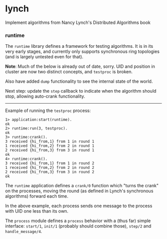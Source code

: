 lynch
=====

Implement algorithms from Nancy Lynch's Distributed Algorithms book

### runtime

The `runtime` library defines a framework for testing algorithms. It
is in its very early stages, and currently only supports synchronous
ring topologies (and is largely untested even for that).

**Note**: Much of the below is already out of date, sorry. UID and
position in cluster are now two distinct concepts, and `testproc` is
broken.

Also have added `dump` functionality to see the internal state of the
world.

Next step: update the `step` callback to indicate when the algorithm
should stop, allowing auto-crank functionality.

----

Example of running the `testproc` process:

    1> application:start(runtime).
    ok
    2> runtime:run(3, testproc).
    ok
    3> runtime:crank().
    3 received {hi_from,1} from 1 in round 1
    1 received {hi_from,2} from 2 in round 1
    2 received {hi_from,3} from 3 in round 1
    ok
    4> runtime:crank().
    3 received {hi_from,1} from 1 in round 2
    1 received {hi_from,2} from 2 in round 2
    2 received {hi_from,3} from 3 in round 2
    ok

The `runtime` application defines a `crank/0` function which "turns
the crank" on the processes, moving the round (as defined in Lynch's
synchronous algorithms) forward each time.

In the above example, each process sends one message to the process
with UID one less than its own.

The `process` module defines a `process` behavior with a (thus far)
simple interface: `start/1`, `init/1` (probably should combine those),
`step/2` and `handle_message/4`.

